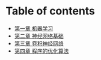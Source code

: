 # Table of contents

* [第一章  机器学习](chap1.md)
* [第二章  神经网络基础](chap2.md)
* [第三章  卷积神经网络](chap3.md)
* [第四章  程序的优化算法](chap4.md)

